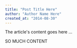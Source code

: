 ```yaml
---
title: "Post Title Here"
author: "Author Name Here"
created_at: "2014-08-30"
---
```


  The article's content goes here ...
  
<!--more-->

SO MUCH CONTENT